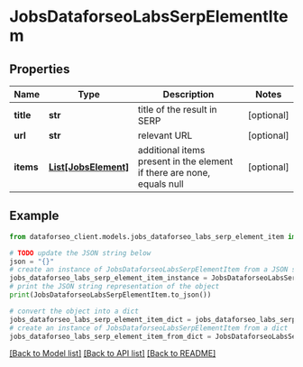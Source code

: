 # JobsDataforseoLabsSerpElementItem


## Properties

Name | Type | Description | Notes
------------ | ------------- | ------------- | -------------
**title** | **str** | title of the result in SERP | [optional] 
**url** | **str** | relevant URL | [optional] 
**items** | [**List[JobsElement]**](JobsElement.md) | additional items present in the element if there are none, equals null | [optional] 

## Example

```python
from dataforseo_client.models.jobs_dataforseo_labs_serp_element_item import JobsDataforseoLabsSerpElementItem

# TODO update the JSON string below
json = "{}"
# create an instance of JobsDataforseoLabsSerpElementItem from a JSON string
jobs_dataforseo_labs_serp_element_item_instance = JobsDataforseoLabsSerpElementItem.from_json(json)
# print the JSON string representation of the object
print(JobsDataforseoLabsSerpElementItem.to_json())

# convert the object into a dict
jobs_dataforseo_labs_serp_element_item_dict = jobs_dataforseo_labs_serp_element_item_instance.to_dict()
# create an instance of JobsDataforseoLabsSerpElementItem from a dict
jobs_dataforseo_labs_serp_element_item_from_dict = JobsDataforseoLabsSerpElementItem.from_dict(jobs_dataforseo_labs_serp_element_item_dict)
```
[[Back to Model list]](../README.md#documentation-for-models) [[Back to API list]](../README.md#documentation-for-api-endpoints) [[Back to README]](../README.md)


